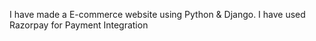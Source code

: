 I have made a E-commerce website using Python & Django.
I have used Razorpay for Payment Integration
